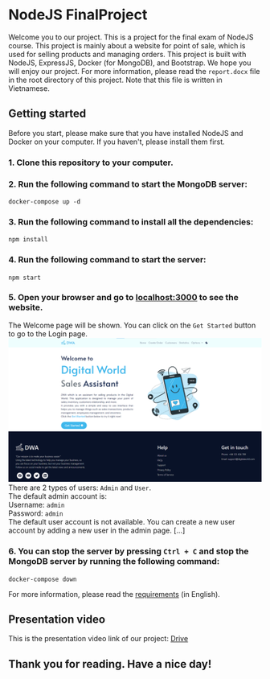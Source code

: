 # NodeJS FinalProject
Welcome you to our project. This is a project for the final exam of NodeJS course. This project is mainly about a website for point of sale, which is used for selling products and managing orders. This project is built with NodeJS, ExpressJS, Docker (for MongoDB), and Bootstrap. We hope you will enjoy our project.
For more information, please read the `report.docx` file in the root directory of this project. Note that this file is written in Vietnamese.

## Getting started
Before you start, please make sure that you have installed NodeJS and Docker on your computer. If you haven't, please install them first.
### 1. Clone this repository to your computer.
### 2. Run the following command to start the MongoDB server:
```
docker-compose up -d
```
### 3. Run the following command to install all the dependencies:
```
npm install
```
### 4. Run the following command to start the server:
```
npm start
```
### 5. Open your browser and go to [localhost:3000](http://localhost:3000) to see the website.
The Welcome page will be shown. You can click on the `Get Started` button to go to the Login page. <br>
![image](./demo_imgs/welcome_page.png)
There are 2 types of users: `Admin` and `User`. <br>
The default admin account is: <br>
Username: `admin` <br>
Password: `admin` <br>
The default user account is not available. You can create a new user account by adding a new user in the admin page. [...] <br>
### 6. You can stop the server by pressing `Ctrl + C` and stop the MongoDB server by running the following command:
```
docker-compose down
```
For more information, please read the [requirements](https://docs.google.com/document/d/13biAcC49Pkg3FuyOmL-IW5c5hTNQRvzO) (in English).

## Presentation video
This is the presentation video link of our project:
[Drive]()

## Thank you for reading. Have a nice day!